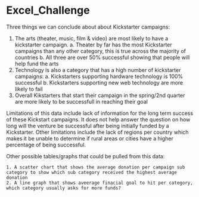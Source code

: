# Excel_Challenge

Three things we can conclude about about Kickstarter campaigns:
  1. The arts (theater, music, film & video) are most likely to have a kickstarter campaign.
      a. Theater by far has the most Kickstarter campaigns than any other category, this is true across the majority of countries
      b. All three are over 50% successful showing that people will help fund the arts 
  2. Technology is also a category that has a high number of kickstarter campaigns:
      a. Kickstarters supporting hardware technology is 100% successful
      b. Kickstarters supporting new web technology are more likely to fail
  3. Overall Kikstarters that start their campaign in the spring/2nd quarter are more likely to be successfull in reaching their goal
 
 
 Limitations of this data include lack of information for the long term success of these Kickstart campaigns.  It does not help answer the question on how long will the venture be successful after being initially funded by a Kickstarter.  Other limitations include the lack of regions per country which makes it be unable to determine if rural areas or cities have a higher percentage of being successful.
 
 Other possible tables/graphs that could be pulled from this data:
 
    1. A scatter chart that shows the average donation per campaign sub category to show which sub category received the highest average donation
    2. A line graph that shows aveerage finacial goal to hit per category,  which category usually asks for more funds?
    
    
    
